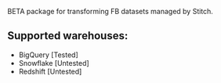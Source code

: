 BETA package for transforming FB datasets managed by Stitch.

## Supported warehouses:
 - BigQuery [Tested]
 - Snowflake [Untested]
 - Redshift [Untested]
